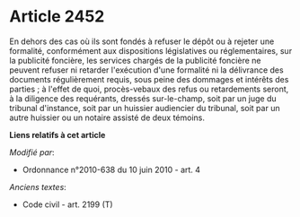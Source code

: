# Article 2452

En dehors des cas où ils sont fondés à refuser le dépôt ou à rejeter une formalité, conformément aux dispositions
législatives ou réglementaires, sur la publicité foncière, les services chargés de la publicité foncière ne peuvent refuser
ni retarder l'exécution d'une formalité ni la délivrance des documents régulièrement requis, sous peine des dommages et
intérêts des parties ; à l'effet de quoi, procès-vebaux des refus ou retardements seront, à la diligence des requérants,
dressés sur-le-champ, soit par un juge du tribunal d'instance, soit par un huissier audiencier du tribunal, soit par un autre
huissier ou un notaire assisté de deux témoins.

**Liens relatifs à cet article**

_Modifié par_:

  - Ordonnance n°2010-638 du 10 juin 2010 - art. 4

_Anciens textes_:

  - Code civil - art. 2199 (T)
